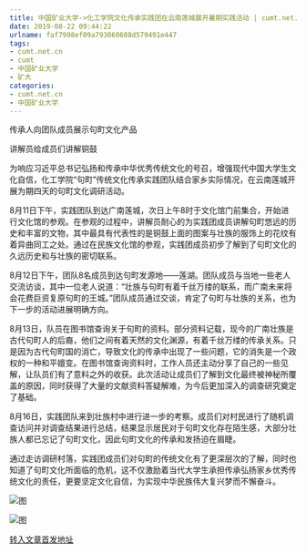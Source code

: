 ```yaml
---
title: 中国矿业大学->化工学院文化传承实践团在云南莲城展开暑期实践活动 | cumt.net.cn
date: 2019-08-22 09:44:22
urlname: faf7998ef09a793060608d579491e447
tags: 
- cumt.net.cn
- cumt
- 中国矿业大学
- 矿大
categories:
- cumt.net.cn
- 中国矿业大学
---
```



传承人向团队成员展示句町文化产品

讲解员给成员们讲解铜鼓

为响应习近平总书记弘扬和传承中华优秀传统文化的号召，增强现代中国大学生文化自信，化工学院“句町”传统文化传承实践团队结合家乡实际情况，在云南莲城开展为期四天的句町文化调研活动。

8月11日下午，实践团队到达广南莲城，次日上午8时于文化馆门前集合，开始进行文化馆的参观。在参观的过程中，讲解员耐心的为实践团成员讲解句町悠远的历史和丰富的文物，其中最具有代表性的是铜鼓上面的图案与壮族的服饰上的花纹有着异曲同工之处。通过在民族文化馆的参观，实践团成员初步了解到了句町文化的久远历史和与壮族的密切联系。

8月12日下午，团队8名成员到达句町发源地——莲湖。团队成员与当地一些老人交流访谈，其中一位老人说道：“壮族与句町有着千丝万缕的联系，而广南未来将会花费巨资复原句町的王城。”团队成员通过交谈，肯定了句町与壮族的关系，也为下一步的活动进展明确方向。

8月13日，队员在图书馆查询关于句町的资料。部分资料记载，现今的广南壮族是古代句町人的后裔，他们之间有着天然的文化渊源，有着千丝万缕的传承关系。只是因为古代句町国的消亡，导致文化的传承中出现了一些问题，它的消失是一个政权的一种和平嬗变。在图书馆查询资料时，工作人员还主动分享了自己的一些见解，让队员们有了意料之外的收获。此次活动让成员们了解到文化最终被神秘所覆盖的原因，同时获得了大量的文献资料答疑解难，为今后更加深入的调查研究奠定了基础。

8月16日，实践团队来到壮族村中进行进一步的考察。成员们对村民进行了随机调查访问并对调查结果进行总结，结果显示居民对于句町文化存在陌生感，大部分壮族人都已忘记了句町文化，因此句町文化的传承和发扬迫在眉睫。

通过走访调研村落，实践团成员们对句町的传统文化有了更深层次的了解，同时也知道了句町文化所面临的危机，这不仅激励着当代大学生承担传承弘扬家乡优秀传统文化的责任，更要坚定文化自信，为实现中华民族伟大复兴梦而不懈奋斗。



![图](http://xwzx.cumt.edu.cn/_upload/article/images/27/02/f2dda5804e62a3202d1bdd578c5a/7463dc5d-ed4f-44ba-acc8-5fc5c9fd49f6.jpg)

![图](http://xwzx.cumt.edu.cn/_upload/article/images/27/02/f2dda5804e62a3202d1bdd578c5a/e2d65613-9c12-4d1e-8ed5-87af7e709710.jpg)

[转入文章首发地址](http://xwzx.cumt.edu.cn/2f/96/c523a536470/page.htm)